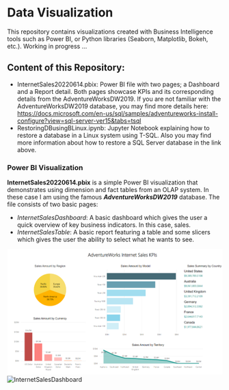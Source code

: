 # Data Visualization
This repository contains visualizations created with Business Intelligence tools such as Power BI, or Python libraries (Seaborn, Matplotlib, Bokeh, etc.). Working in progress ...


## Content of this Repository:
- InternetSales20220614.pbix: Power BI file with two pages; a Dashboard and a Report detail. Both pages showcase KPIs and its corresponding details from the AdventureWorksDW2019. If you are not familiar with the AdventureWorksDW2019 database, you may find more details here: https://docs.microsoft.com/en-us/sql/samples/adventureworks-install-configure?view=sql-server-ver15&tabs=tsql
- RestoringDBusingBLinux.ipynb: Jupyter Notebook explaining how to restore a database in a Linux system using T-SQL. Also you may find more information about how to restore a SQL Server database in the link above.

### Power BI Visualization
**InternetSales20220614.pbix** is a simple Power BI visualization that demonstrates using dimension and fact tables from an OLAP system. In these case I am using the famous ***AdventureWorksDW2019*** database. The file consists of two basic pages:
- *InternetSalesDashboard*: A basic dashboard which gives the user a quick overview of key business indicators. In this case, sales.
- *InternetSalesTable*: A basic report featuring a table and some slicers which gives the user the ability to select what he wants to see. 

![Dashboard](InternetSalesDashboard.png)
![InternetSalesDashboard](https://user-images.githubusercontent.com/28549770/175456221-e02691ef-584f-45c4-8f91-05580e7ab1d6.png)
